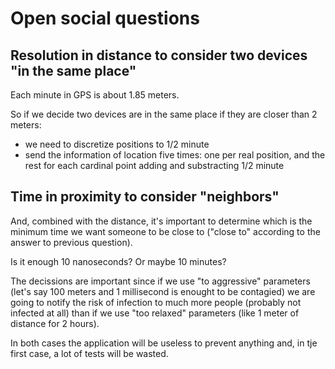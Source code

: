 # Open social questions

## Resolution in distance to consider two devices "in the same place"
Each minute in GPS is about 1.85 meters.

So if we decide two devices are in the same place if they are closer than
2 meters:
  - we need to discretize positions to 1/2 minute
  - send the information of location five times: one per real position,
    and the rest for each cardinal point adding and substracting 1/2 minute

## Time in proximity to consider "neighbors" 
And, combined with the distance, it's important to determine which is the
minimum time we want someone to be close to ("close to" according to the
answer to previous question).

Is it enough 10 nanoseconds? Or maybe 10 minutes?

The decissions are important since if we use "to aggressive" parameters
(let's say 100 meters and 1 millisecond is enought to be contagied)
we are going to notify the risk of infection to much more people 
(probably not infected at all) than if we use "too relaxed" parameters
(like 1 meter of distance for 2 hours).

In both cases the application will be useless to prevent anything and, in
tje first case, a lot of tests will be wasted.
